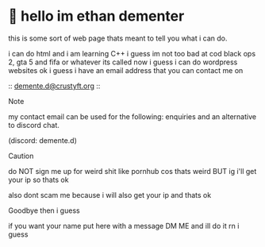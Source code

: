 # 👋 hello im ethan dementer
this is some sort of web page thats meant to tell you what i can do. 

i can do html and i am learning C++ i guess
im not too bad at cod black ops 2, gta 5 and fifa or whatever its called now i guess
i can do wordpress websites ok i guess
i have an email address that you can contact me on

:: demente.d@crustyft.org ::

> [!NOTE]
> my contact email can be used for the following: enquiries and an alternative to discord chat.
>
> (discord: demente.d)

> [!CAUTION]
> do NOT sign me up for weird shit like pornhub cos thats weird BUT ig i'll get your ip so thats ok
>
> also dont scam me because i will also get your ip and thats ok

Goodbye then i guess

if you want your name put here with a message DM ME and ill do it rn i guess
